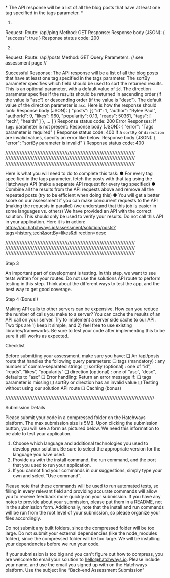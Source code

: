 \* The API response will be a list of all the blog posts that have at least one tag
specified in the tags parameter. 
\*


1.  
Request:
Route: /api/ping
Method: GET
Response:
Response body (JSON):
{
"success": true
}
Response status code: 200

2. 
Request:
Route: /api/posts
Method: GET
Query Parameters:
 // see assessment page //

 Successful Response:
The API response will be a list of all the blog posts that have at least one tag
specified in the tags parameter.
The sortBy parameter specifies which field should be used to sort the returned
results. This is an optional parameter, with a default value of `id`.
The direction parameter specifies if the results should be returned in ascending
order (if the value is "asc") or descending order (if the value is "desc"). The default
value of the direction parameter is `asc`.
Here is how the response should look:
Response body (JSON):
{
"posts": [{
"id": 1,
"author": "Rylee Paul",
"authorId": 9,
"likes": 960,
"popularity": 0.13,
"reads": 50361,
"tags": [ "tech", "health" ]
},
...
]
}
Response status code: 200
Error Responses:
If `tags` parameter is not present:
Response body (JSON):
{
"error": "Tags parameter is required"
}
Response status code: 400
If a `sortBy` or `direction` are invalid values, specify an error like below:
Response body (JSON):
{
"error": "sortBy parameter is invalid"
}
Response status code: 400

/////////////////////////////////////////////////////////////////////////////////
/////////////////////////////////////////////////////////////////////////////////
/////////////////////////////////////////////////////////////////////////////////


Here is what you will need to do to complete this task:
● For every tag specified in the tags parameter, fetch the posts with that tag using
the Hatchways API (make a separate API request for every tag specified)
● Combine all the results from the API requests above and remove all the repeated
posts (try to be efficient when doing this)
● You will get a better score on our assessment if you can make concurrent
requests to the API (making the requests in parallel) (we understand that this job
is easier in some languages vs. others)
We have provided an API with the correct solution. This should only be used to verify
your results. Do not call this API in your application. Here it is in action:
https://api.hatchways.io/assessment/solution/posts?tags=history,tech&sortBy=likes&di
rection=desc

/////////////////////////////////////////////////////////////////////////////////
/////////////////////////////////////////////////////////////////////////////////
/////////////////////////////////////////////////////////////////////////////////

Step 3

An important part of development is testing. In this step, we want to see tests written
for your routes. Do not use the solutions API route to perform testing in this step. Think
about the different ways to test the app, and the best way to get good coverage.

Step 4 (Bonus!)

Making API calls to other servers can be expensive. How can you reduce the number of
calls you make to a server? You can cache the results of an API call on your server. Try
to implement a server side cache to our API. Two tips are 1) keep it simple, and 2) feel
free to use existing libraries/frameworks. Be sure to test your code after implementing
this to be sure it still works as expected.

Checklist

Before submitting your assessment, make sure you have:
❏ An /api/posts route that handles the following query parameters:
❏ tags (mandatory) : any number of comma-separated strings
❏ sortBy (optional) : one of “id”, “reads”, “likes”, “popularity”
❏ direction (optional) : one of “asc”, “desc”, defaults to “asc”
❏ Error handling: Return an error message if:
❏ tags parameter is missing
❏ sortBy or direction has an invalid value
❏ Testing without using our solution API route
❏ Caching (bonus)

/////////////////////////////////////////////////////////////////////////////////////////////

Submission Details

Please submit your code in a compressed folder on the Hatchways platform. The max
submission size is 5MB.
Upon clicking the submission button, you will see a form as pictured below. We need
this information to be able to test your application.
1. Choose which language and additional technologies you used to develop your
solution. Be sure to select the appropriate version for the language you have
used.
2. Provide us with the install command, the run command, and the port that you
used to run your application.
3. If you cannot find your commands in our suggestions, simply type your own and
select “Use command”.

Please note that these commands will be used to run automated tests, so filling in every
relevant field and providing accurate commands will allow you to receive feedback more
quickly on your submission. If you have any notes to provide about your submission,
please put them in a README, not in the submission form. Additionally, note that the
install and run commands will be run from the root level of your submission, so please
organize your files accordingly.

Do not submit any built folders, since the compressed folder will be too large. Do not
submit your external dependencies (like the node_modules folder), since the
compressed folder will be too large. We will be installing your dependencies before we
run your code.

If your submission is too big and you can't figure out how to compress, you are welcome
to email your solution to hello@hatchways.io. Please include your name, and use the
email you signed up with on the Hatchways platform. Use the subject line “Back-end
Assessment Submission”